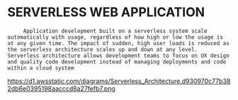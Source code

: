 # SERVERLESS WEB APPLICATION
         Application development built on a serverless system scale automatically with usage, regardless of how high or low the usage is at any given time. The impact of sudden, high user loads is reduced as the serverless architecture scales up and down at any level. Serverless architecture allows development teams to focus on UX design and quality code development instead of managing deployments and code within a cloud system

https://d1.awsstatic.com/diagrams/Serverless_Architecture.d930970c77b382db6e0395198aacccd8a27fefb7.png
